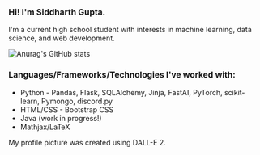 ### Hi! I'm Siddharth Gupta.

<!--
**Windshield-Viper/windshield-viper** is a ✨ _special_ ✨ repository because its `README.md` (this file) appears on your GitHub profile.

Here are some ideas to get you started:

- 🔭 I’m currently working on ...
- 🌱 I’m currently learning ...
- 👯 I’m looking to collaborate on ...
- 🤔 I’m looking for help with ...
- 💬 Ask me about ...
- 📫 How to reach me: ...
- 😄 Pronouns: ...
- ⚡ Fun fact: ...
-->
 I'm a current high school student with interests in machine learning, data science, and web development.

 ![Anurag's GitHub stats](https://github-readme-stats.vercel.app/api?username=windshield-viper&show_icons=true&theme=dracula&rank_icon=github)

 ### Languages/Frameworks/Technologies I've worked with:
 - Python - Pandas, Flask, SQLAlchemy, Jinja, FastAI, PyTorch, scikit-learn, Pymongo, discord.py
 - HTML/CSS - Bootstrap CSS
 - Java (work in progress!)
 - Mathjax/LaTeX

My profile picture was created using DALL-E 2.

